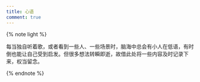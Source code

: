 ```yaml
---
title: 心语
comment: true
---
```


<div class="markdown-body">

{% note light %}

每当独自听着歌，或者看到一些人、一些场景时，脑海中总会有小人在低语，有时倒也能让自己受到启发。但很多想法转瞬即逝，故借此处将一些内容及时记录下来，权当留念。

{% endnote %}



</div>